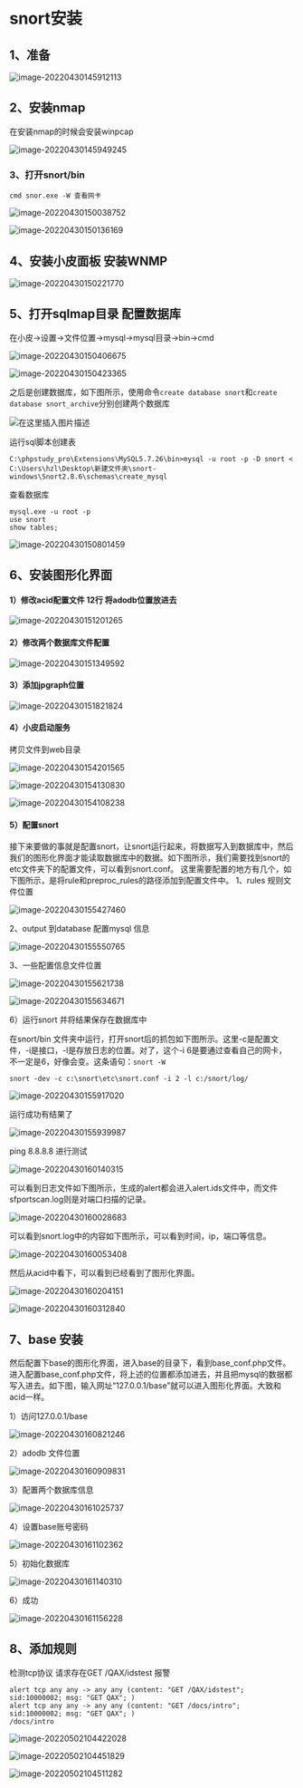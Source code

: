 # snort安装

## 1、准备

![image-20220430145912113](https://tva1.sinaimg.cn/large/e6c9d24ely1h1rra9qxfzj20v40hkgn1.jpg)

## 2、安装nmap

在安装nmap的时候会安装winpcap

![image-20220430145949245](https://tva1.sinaimg.cn/large/e6c9d24ely1h1rrazla0gj20dv0ax407.jpg)

### 3、打开snort/bin

```
cmd snor.exe -W 查看网卡
```

![image-20220430150038752](https://tva1.sinaimg.cn/large/e6c9d24ely1h1rrbpte6xj20vd0hvq3z.jpg)

![image-20220430150136169](https://tva1.sinaimg.cn/large/e6c9d24ely1h1rrcpr2g2j20q407q75i.jpg)

## 4、安装小皮面板 安装WNMP

![image-20220430150221770](https://tva1.sinaimg.cn/large/e6c9d24ely1h1rrdicj0kj20m60hddhq.jpg)

## 5、打开sqlmap目录 配置数据库

在小皮->设置->文件位置->mysql->mysql目录->bin->cmd

![image-20220430150406675](https://tva1.sinaimg.cn/large/e6c9d24ely1h1rrgwdjejj20m90hjgmi.jpg)

![image-20220430150423365](https://tva1.sinaimg.cn/large/e6c9d24ely1h1rrgugmp4j20vb0hkq5v.jpg)

之后是创建数据库，如下图所示，使用命令`create database snort`和`create database snort_archive`分别创建两个数据库

![在这里插入图片描述](https://tva1.sinaimg.cn/large/e6c9d24ely1h1rrhts1ucj20d502ajre.jpg)

运行sql脚本创建表

```
C:\phpstudy_pro\Extensions\MySQL5.7.26\bin>mysql -u root -p -D snort < C:\Users\hzl\Desktop\新建文件夹\snort-windows\Snort2.8.6\schemas\create_mysql
```

查看数据库

```
mysql.exe -u root -p
use snort
show tables;
```

![image-20220430150801459](https://tva1.sinaimg.cn/large/e6c9d24ely1h1rrjem3duj20er0b8mxi.jpg)

## 6、安装图形化界面

#### 1）修改acid配置文件 12行 将adodb位置放进去

![image-20220430151201265](https://tva1.sinaimg.cn/large/e6c9d24ely1h1rrnkisy7j20z00o8q8t.jpg)

#### 2）修改两个数据库文件配置

![image-20220430151349592](https://tva1.sinaimg.cn/large/e6c9d24ely1h1rrpfxg2xj20h6093mya.jpg)

#### 3）添加jpgraph位置

![image-20220430151821824](https://tva1.sinaimg.cn/large/e6c9d24ely1h1rru5wj08j20i50my422.jpg)

#### 4）小皮启动服务

拷贝文件到web目录

![image-20220430154201565](https://tva1.sinaimg.cn/large/e6c9d24ely1h1rsisbca1j20nd07bjrt.jpg)

![image-20220430154130830](https://tva1.sinaimg.cn/large/e6c9d24ely1h1rsi9598sj20gd0fawg7.jpg)

![image-20220430154108238](https://tva1.sinaimg.cn/large/e6c9d24ely1h1rshv4mc3j21210nrdjw.jpg)

#### 5）配置snort

接下来要做的事就是配置snort，让snort运行起来，将数据写入到数据库中，然后我们的图形化界面才能读取数据库中的数据。如下图所示，我们需要找到snort的etc文件夹下的配置文件，可以看到snort.conf。
这里需要配置的地方有几个，如下图所示，是将rule和preproc_rules的路径添加到配置文件中。
1、rules 规则文件位置

![image-20220430155427460](https://tva1.sinaimg.cn/large/e6c9d24ely1h1rsvq8jt1j20i805zab4.jpg)

2、output 到database 配置mysql 信息

![image-20220430155550765](https://tva1.sinaimg.cn/large/e6c9d24ely1h1rsx61vdaj20r203g3zb.jpg)

3、一些配置信息文件位置

![image-20220430155621738](https://tva1.sinaimg.cn/large/e6c9d24ely1h1rsxp9tb0j20ek02ft8x.jpg)

![image-20220430155634671](https://tva1.sinaimg.cn/large/e6c9d24ely1h1rsxx6saxj20hi025t8u.jpg)

6）运行snort 并将结果保存在数据库中

在snort/bin 文件夹中运行，打开snort后的抓包如下图所示。这里-c是配置文件，-i是接口，-l是存放日志的位置。对了，这个-i 6是要通过查看自己的网卡，不一定是6，好像会变。这条语句：`snort -W`

```
snort -dev -c c:\snort\etc\snort.conf -i 2 -l c:/snort/log/
```

![image-20220430155917020](https://tva1.sinaimg.cn/large/e6c9d24ely1h1rt0qv75jj20xt0fwwio.jpg)

运行成功有结果了

![image-20220430155939987](https://tva1.sinaimg.cn/large/e6c9d24ely1h1rt14xnpuj20qo0e7tbr.jpg)

ping 8.8.8.8 进行测试

![image-20220430160140315](https://tva1.sinaimg.cn/large/e6c9d24ely1h1rt38p2quj20qo0dxwfo.jpg)

可以看到日志文件如下图所示，生成的alert都会进入alert.ids文件中，而文件sfportscan.log则是对端口扫描的记录。

![image-20220430160028683](https://tva1.sinaimg.cn/large/e6c9d24ely1h1rt1zgq7mj20uz0hjq4n.jpg)

可以看到snort.log中的内容如下图所示，可以看到时间，ip，端口等信息。

![image-20220430160053408](https://tva1.sinaimg.cn/large/e6c9d24ely1h1rt2estjsj20ua0nun1w.jpg)

然后从acid中看下，可以看到已经看到了图形化界面。

![image-20220430160204151](https://tva1.sinaimg.cn/large/e6c9d24ely1h1rt3mxwymj211z0l6q6o.jpg)

![image-20220430160312840](https://tva1.sinaimg.cn/large/e6c9d24ely1h1rt4u01u0j211p0cmjtk.jpg)

## 7、base 安装

然后配置下base的图形化界面，进入base的目录下，看到base_conf.php文件。进入配置base_conf.php文件，将上述的位置都添加进去，并且把mysql的数据都写入进去。如下图，输入网址“127.0.0.1/base”就可以进入图形化界面。大致和acid一样。

1）访问127.0.0.1/base

![image-20220430160821246](https://tva1.sinaimg.cn/large/e6c9d24ely1h1rta6gwrpj21050afjt0.jpg)

2）adodb 文件位置

![image-20220430160909831](https://tva1.sinaimg.cn/large/e6c9d24ely1h1rtb0pp44j210e0e2gmw.jpg)

3）配置两个数据库信息

![image-20220430161025737](https://tva1.sinaimg.cn/large/e6c9d24ely1h1rtcbq3zej20qn0j7jtl.jpg)

4）设置base账号密码

![image-20220430161102362](https://tva1.sinaimg.cn/large/e6c9d24ely1h1rtcz2svej20qn0j7jtl.jpg)

5）初始化数据库

![image-20220430161140310](https://tva1.sinaimg.cn/large/e6c9d24ely1h1rtdmhjhuj212h04ogm3.jpg)

6）成功

![image-20220430161156228](https://tva1.sinaimg.cn/large/e6c9d24ely1h1rtdw819hj211y0mvq7h.jpg)

## 8、添加规则

检测tcp协议 请求存在GET /QAX/idstest 报警

```
alert tcp any any -> any any (content: "GET /QAX/idstest"; sid:10000002; msg: "GET QAX"; )
alert tcp any any -> any any (content: "GET /docs/intro"; sid:10000002; msg: "GET QAX"; )
/docs/intro
```

![image-20220502104422028](https://tva1.sinaimg.cn/large/e6c9d24ely1h1tv5tnpr4j20l806974o.jpg)

![image-20220502104451829](https://tva1.sinaimg.cn/large/e6c9d24ely1h1tv690mc4j20sj0jxjx5.jpg)

![image-20220502104511282](https://tva1.sinaimg.cn/large/e6c9d24ely1h1tv6l6r1sj20pf0otjw0.jpg)